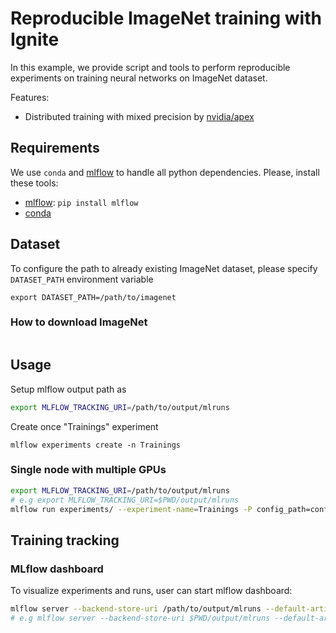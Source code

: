 # Reproducible ImageNet training with Ignite

In this example, we provide script and tools to perform reproducible experiments on training neural networks on ImageNet
dataset.

Features:

- Distributed training with mixed precision by [nvidia/apex](https://github.com/NVIDIA/apex/)

## Requirements

We use `conda` and [mlflow](https://github.com/mlflow/mlflow) to handle all python dependencies. 
Please, install these tools:

- [mlflow](https://github.com/mlflow/mlflow): `pip install mlflow`
- [conda](https://conda.io/en/latest/miniconda.html)


## Dataset

To configure the path to already existing ImageNet dataset, please specify `DATASET_PATH` environment variable
```
export DATASET_PATH=/path/to/imagenet
```
### How to download ImageNet

```bash

```

## Usage

Setup mlflow output path as 
```bash
export MLFLOW_TRACKING_URI=/path/to/output/mlruns
```

Create once "Trainings" experiment
```
mlflow experiments create -n Trainings
```

### Single node with multiple GPUs

```bash
export MLFLOW_TRACKING_URI=/path/to/output/mlruns
# e.g export MLFLOW_TRACKING_URI=$PWD/output/mlruns
mlflow run experiments/ --experiment-name=Trainings -P config_path=configs/baseline_r50.py -P num_gpus=2
```

## Training tracking

### MLflow dashboard

To visualize experiments and runs, user can start mlflow dashboard:

```bash
mlflow server --backend-store-uri /path/to/output/mlruns --default-artifact-root /path/to/output/mlruns -p 6006 -h 0.0.0.0
# e.g mlflow server --backend-store-uri $PWD/output/mlruns --default-artifact-root $PWD/output/mlruns -p 6006 -h 0.0.0.0
```


